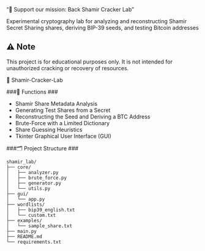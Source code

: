“💚 Support our mission: Back Shamir Cracker Lab”

Experimental cryptography lab for analyzing and reconstructing Shamir Secret Sharing shares, deriving BIP-39 seeds, and testing Bitcoin addresses

## ⚠️ Note

This project is for educational purposes only. It is not intended for unauthorized cracking or recovery of resources.

🔐 Shamir-Cracker-Lab

###🧠 Functions ###

- Shamir Share Metadata Analysis
- Generating Test Shares from a Secret
- Reconstructing the Seed and Deriving a BTC Address
- Brute-Force with a Limited Dictionary
- Share Guessing Heuristics
- Tkinter Graphical User Interface (GUI)

###🗂️ Project Structure ###

```
shamir_lab/
├── core/
│   ├── analyzer.py
│   ├── brute_force.py
│   ├── generator.py
│   └── utils.py
├── gui/
│   └── app.py
├── wordlists/
│   ├── bip39_english.txt
│   └── custom.txt
├── examples/
│   └── sample_share.txt
├── main.py
├── README.md
└── requirements.txt
```
